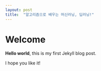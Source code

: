 ```yaml
---
layout: post
title:  "알고리즘으로 배우는 머신러닝, 딥러닝!"
---
```


# Welcome

**Hello world**, this is my first Jekyll blog post.

I hope you like it!
